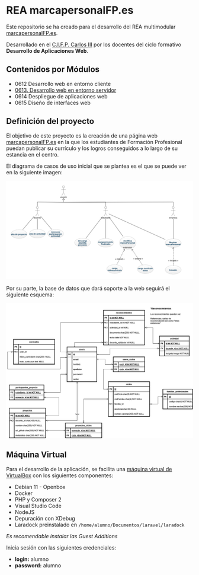 # REA marcapersonalFP.es

Este repositorio se ha creado para el desarrollo del REA multimodular [marcapersonalFP.es](https://marcapersonalfp.cifpcarlos3.es/).

Desarrollado en el [C.I.F.P. Carlos III](https://cifpcarlos3.es) por los docentes del ciclo formativo **Desarrollo de Aplicaciones Web**.

## Contenidos por Módulos

- 0612 Desarrollo web en entorno cliente
- [0613. Desarrollo web en entorno servidor](./documentos/0613_Servidor/README.md)
- 0614 Despliegue de aplicaciones web
- 0615 Diseño de interfaces web

## Definición del proyecto

El objetivo de este proyecto es la creación de una página web [marcapersonalFP.es](https://marcapersonalfp.cifpcarlos3.es/) en la que los estudiantes de Formación Profesional puedan publicar su currículo y los logros conseguidos a lo largo de su estancia en el centro.

El diagrama de casos de uso inicial que se plantea es el que se puede ver en la siguiente imagen:

![Diagrama de casos de uso marcapersonalfp.es](./documentos/marcaPersonalFP-usecase.png)

Por su parte, la base de datos que dará soporte a la web seguirá el siguiente esquema:

![Esquema de la base de datos marcapersonalfp.es](./documentos/marcapersonalFP.drawio.png)

## Máquina Virtual

Para el desarrollo de la aplicación, se facilita una [máquina virtual de VirtualBox](https://drive.google.com/file/d/1nDgiQgA3Zsemt0OQuTug_iMkQTkR8TzK) con los siguientes componentes:

- Debian 11 - Openbox
- Docker
- PHP y Composer 2
- Visual Studio Code
- NodeJS
- Depuración con XDebug
- Laradock preinstalado en `/home/alumno/Documentos/laravel/laradock`

_Es recomendable instalar las Guest Additions_

Inicia sesión con las siguientes credenciales:

- **login:** alumno
- **password:** alumno
